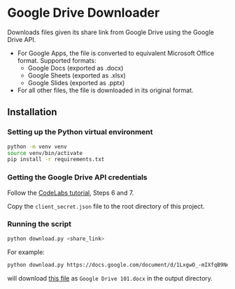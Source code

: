# Google Drive Downloader

Downloads files given its share link from Google Drive using the Google Drive API.
- For Google Apps, the file is converted to equivalent Microsoft Office format. Supported formats:
    - Google Docs (exported as .docx)
    - Google Sheets (exported as .xlsx)
    - Google Slides (exported as .pptx)
- For all other files, the file is downloaded in its original format.

## Installation

### Setting up the Python virtual environment

```bash
python -m venv venv
source venv/bin/activate
pip install -r requirements.txt
```

### Getting the Google Drive API credentials

Follow the [CodeLabs tutorial](https://codelabs.developers.google.com/codelabs/gsuite-apis-intro/#5), Steps 6 and 7.

Copy the `client_secret.json` file to the root directory of this project.

### Running the script

```bash
python download.py <share_link>
```

For example:

```bash
python download.py https://docs.google.com/document/d/1LxgwO_-mIXfqB9NeOEwrI-42Sk-fadA8CGg4wjz0qNw/edit?usp=sharing
```

will download [this file](https://docs.google.com/document/d/1LxgwO_-mIXfqB9NeOEwrI-42Sk-fadA8CGg4wjz0qNw/edit?usp=sharing) as `Google Drive 101.docx` in the output directory.

